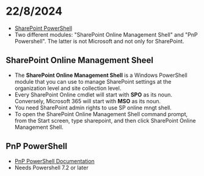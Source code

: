 # 22/8/2024
* [SharePoint PowerShell](https://learn.microsoft.com/en-us/powershell/sharepoint/?view=sharepoint-ps)
* Two different modules: "SharePoint Online Management Shell" and "PnP Powershell". The latter is not Microsoft and not only for SharePoint.
## SharePoint Online Management Sheel
* The **SharePoint Online Management Shell** is a Windows PowerShell module that you can use to manage SharePoint settings at the organization level and site collection level.
* Every SharePoint Online cmdlet will start with **SPO** as its noun. Conversely, Microsoft 365 will start with **MSO** as its noun.
* You need SharePoint admin rights to use SP online mngt shell.
* To open the SharePoint Online Management Shell command prompt, from the Start screen, type sharepoint, and then click SharePoint Online Management Shell.
## PnP PowerShell
* [PnP PowerShell Documentation](https://pnp.github.io/powershell/)
* Needs Powershell 7.2 or later